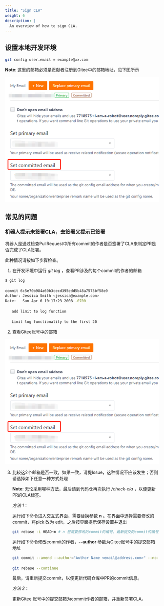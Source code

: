 ```yaml
---
title: "Sign CLA"
weight: 6
description: |
  An overview of how to sign CLA.
---
```


## 设置本地开发环境
```sh
git config user.email = example@xx.com
```

**Note**: 这里的邮箱必须是贡献者注册到Gitee中的邮箱地址，见下图所示

![gitee_email](gitee_email.png)

## 常见的问题

### 机器人提示未签署CLA，去签署又提示已签署

机器人是通过检查PullRequest中所有commit的作者是否签署了CLA来判定PR是否完成了CLA签署。

此种情况请按如下步骤检查。

1. 在开发环境中运行 *git log* ，查看PR涉及的每个commit的作者的邮箱

```sh
$ git log

commit 6c5e70b984a60b3cecd395edd5b48a7575bf58e0
Author: Jessica Smith <jessica@example.com>
Date:   Sun Apr 6 10:17:23 2008 -0700

   add limit to log function

   Limit log functionality to the first 20

```

2. 查看Gitee账号中的邮箱

![gitee_email](gitee_email.png)

3. 比较这2个邮箱是否一致，如果一致，请提Issue，这种情况不应该发生；否则请选择如下任意一种方式处理

   **Note**: 无论采用哪种方法，最后请到代码仓再次执行 */check-cla* ，以便更新PR的CLA标签。

   *方法 1*：

   运行如下命令进入交互式界面，需要替换参数 **n** 。在界面中选择需要修改的commit，将pick 改为 edit，之后按界面提示保存设置并退出

   ```sh
   git rebase -i HEAD~n # n 是需要修改的commit的编号，最新提交的commit的编号是1，以此类推

   ```

   运行如下命令修改commit的作者，**--author** 参数为Gitee账号中的提交邮箱地址

   ```sh
   git commit --amend --author="Author Name <email@address.com>" --no-edit

   git rebase --continue

   ```

   最后，请重新提交commit，以便更新代码仓库中PR的commit信息。

   *方法 2*：

   更新Gitee 账号中的提交邮箱为commit作者的邮箱，并重新签署CLA。
